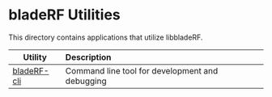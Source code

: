 # bladeRF Utilities #
This directory contains applications that utilize libbladeRF.

| Utility                   | Description                                                       |
| ------------------------- |:----------------------------------------------------------------- |
| [bladeRF-cli]             | Command line tool for development and debugging                   |

[bladeRF-cli]: ./bladeRF-cli (bladeRF-cli)
